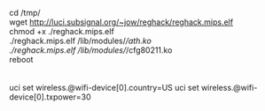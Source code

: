 cd /tmp/<br>
wget http://luci.subsignal.org/~jow/reghack/reghack.mips.elf<br>
chmod +x ./reghack.mips.elf<br>
./reghack.mips.elf /lib/modules/*/ath.ko<br>
./reghack.mips.elf /lib/modules/*/cfg80211.ko<br>
reboot<br>
<br>
<br>
uci set wireless.@wifi-device[0].country=US
uci set wireless.@wifi-device[0].txpower=30
